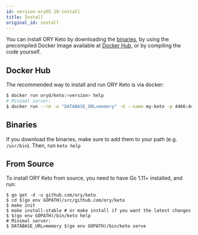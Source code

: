 ```yaml
---
id: version-oryOS.10-install
title: Install
original_id: install
---
```


You can install ORY Keto by downloading the
[binaries](https://github.com/ory/keto/releases), by using the precompiled
Docker Image available at [Docker Hub](https://hub.docker.com/r/oryd/keto/), or
by compiling the code yourself.

## Docker Hub

The recommended way to install and run ORY Keto is via docker:

```sh
$ docker run oryd/keto:<version> help
# Minimal server:
$ docker run --rm -e "DATABASE_URL=memory" -d --name my-keto -p 4466:4466 oryd/keto serve
```

## Binaries

If you download the binaries, make sure to add them to your path (e.g.
`/usr/bin`). Then, run `keto help`

## From Source

To install ORY Keto from source, you need to have Go 1.11+ installed, and run:

```
$ go get -d -u github.com/ory/keto
$ cd $(go env GOPATH)/src/github.com/ory/keto
$ make init
$ make install-stable # or make install if you want the latest changes
$ $(go env GOPATH)/bin/keto help
# Minimal server:
$ DATABASE_URL=memory $(go env GOPATH)/bin/keto serve
```
